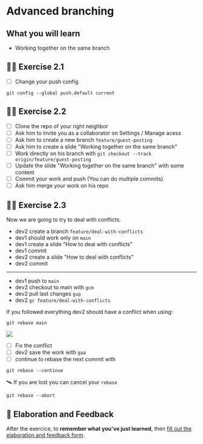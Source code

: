 # Advanced branching

## What you will learn

- Working together on the same branch

## 👨‍🚀 Exercise 2.1

- [ ] Change your push config

```console
git config --global push.default current
```

## 👨‍🚀 Exercise 2.2

- [ ] Clone the repo of your right neighbor
- [ ] Ask him to invite you as a collaborator on Settings / Manage acess
- [ ] Ask him to create a new branch `feature/guest-posting`
- [ ] Ask him to create a slide "Working together on the same branch"
- [ ] Work directly on his branch with `git checkout --track origin/feature/guest-posting`
- [ ] Update the slide "Working together on the same branch" with some content
- [ ] Commit your work and push (You can do multiple commits)
- [ ] Ask him merge your work on his repo

## 👨‍🚀 Exercise 2.3

Now we are going to try to deal with conflicts.

- dev2 create a branch `feature/deal-with-conflicts`
- dev1 should work only on `main`
- dev1 create a slide "How to deal with conflicts"
- dev1 commit
- dev2 create a slide "How to deal with conflicts"
- dev2 commit

---

- dev1 push to `main`
- dev2 checkout to main with `gcm`
- dev2 pull last changes `gup`
- dev2 `gc feature/deal-with-conflicts`

If you followed everything dev2 should have a conflict when using:

```console
git rebase main
```

![](https://user-images.githubusercontent.com/56160171/132004977-527c4602-05eb-4e9d-872a-23ec9647ec70.png)

- [ ] Fix the conflict
- [ ] dev2 save the work with `gaa`
- [ ] continue to rebase the next commit with

```console
git rebase --continue
```

🛰 If you are lost you can cancel your `rebase`

```console
git rebase --abort
```

## 🏅 Elaboration and Feedback

After the exercice, to __remember what you've just learned__, then [fill out the elaboration and feedback form](https://airtable.com/shrBuZqOJL5UeLLF1?prefill_Name=GitHub%20103&prefill_Exercice=02).
